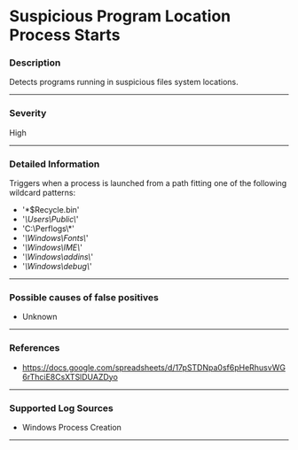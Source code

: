 # Suspicious Program Location Process Starts
### Description

Detects programs running in suspicious files system locations.

-------------------
### Severity

High

-------------------

### Detailed Information
Triggers when a process is launched from a path fitting one of the following wildcard patterns:
  - '*\$Recycle.bin'
  - '*\Users\Public\\*'
  - 'C:\Perflogs\\*'
  - '*\Windows\Fonts\\*'
  - '*\Windows\IME\\*'
  - '*\Windows\addins\\*'
  - '*\Windows\debug\\*'

-------------------

### Possible causes of false positives

- Unknown

-------------------
### References

- https://docs.google.com/spreadsheets/d/17pSTDNpa0sf6pHeRhusvWG6rThciE8CsXTSlDUAZDyo

-------------------
### Supported Log Sources

- Windows Process Creation

-------------------
